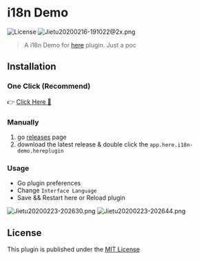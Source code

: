 # i18n Demo
![License](https://img.shields.io/badge/license-MIT-blue.svg)
![Jietu20200216-191022@2x.png](https://i.loli.net/2020/02/16/svhqUfegDZF5acb.png)

> A i18n Demo for [here](https://here.app/) plugin. Just a poc

## Installation

### One Click  (Recommend)

👉 <a href="https://jump.here.app/?installPlugin?title=i18n&url=https://github.com/FriendsOfHere/i18n-demo/releases/latest/download/app.here.i18n-demo.hereplugin">Click Here 🔌</a>

### Manually
1. go [releases](https://github.com/FriendsOfHere/i18n-demo/releases/latest/) page
2. download the latest release & double click the `app.here.i18n-demo.hereplugin`

### Usage
- Go plugin preferences
- Change `Interface Language`
- Save && Restart here or Reload plugin

![Jietu20200223-202630.png](https://i.loli.net/2020/02/23/s2ixRgAK9XM3C1h.png)
![Jietu20200223-202644.png](https://i.loli.net/2020/02/23/ln4Dq6vf82QSBxg.png)

## License
This plugin is published under the [MIT License](./LICENSE.md)


